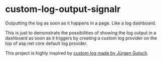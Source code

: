 # custom-log-output-signalr
Outputting the log as soon as it happens in a page. Like a log dashboard.

This is just to demonstrate the possibilities of showing the log output in a dashboard as soon as it triggers by creating a custom log provider on the top of asp.net core default log provider.

This project is highly inspired by <a href="https://asp.net-hacker.rocks/2017/05/05/add-custom-logging-in-aspnetcore.html" target="_blank"> custom log made by Jürgen Gutsch</a>.

